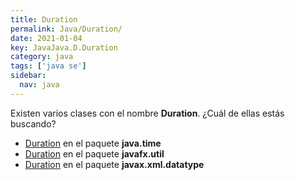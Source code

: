 ```yaml
---
title: Duration
permalink: Java/Duration/
date: 2021-01-04
key: JavaJava.D.Duration
category: java
tags: ['java se']
sidebar: 
  nav: java
---
```


Existen varios clases con el nombre **Duration**. ¿Cuál de ellas estás buscando?
<ul>
<li><a href="/Java/Duration-java-time/">Duration</a> en el paquete <strong>java.time</strong></li>
<li><a href="/Java/Duration-javafx-util/">Duration</a> en el paquete <strong>javafx.util</strong></li>
<li><a href="/Java/Duration-javax-xml-datatype/">Duration</a> en el paquete <strong>javax.xml.datatype</strong></li>
<ul>
